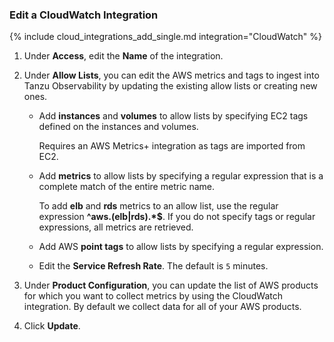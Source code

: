 ### Edit a CloudWatch Integration

{% include cloud_integrations_add_single.md integration="CloudWatch" %}

1. Under **Access**, edit the **Name** of the integration.
2. Under **Allow Lists**, you can edit the AWS metrics and tags to ingest into Tanzu Observability by updating the existing allow lists or creating new ones. 

   * Add **instances** and **volumes** to allow lists by specifying EC2 tags defined on the instances and volumes. 
  
     Requires an AWS Metrics+ integration as tags are imported from EC2. 

   * Add **metrics** to allow lists by specifying a regular expression that is a complete match of the entire metric name. 

     To add **elb** and **rds** metrics to an allow list, use the regular expression **^aws\.(elb|rds).*$**. If you do not specify tags or regular expressions, all metrics are retrieved. 
  
   * Add AWS **point tags** to allow lists by specifying a regular expression.
   * Edit the **Service Refresh Rate**. The default is `5` minutes.
5. Under **Product Configuration**, you can update the list of AWS products for which you want to collect metrics by using the CloudWatch integration. By default we collect data for all of your AWS products. 
6. Click **Update**.
